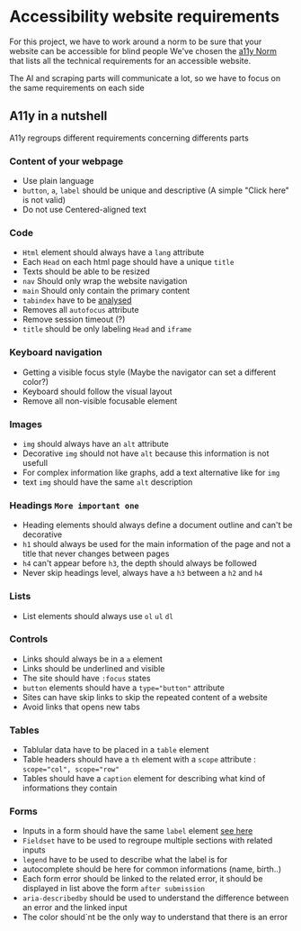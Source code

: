 # Accessibility website requirements

For this project, we have to work around a norm to be sure that your website can be accessible for blind people
We've chosen the [a11y Norm](https://www.a11yproject.com/checklist/) that lists all the technical requirements for an accessible website.

The AI and scraping parts will communicate a lot, so we have to focus on the same requirements on each side

## A11y in a nutshell

A11y regroups different requirements concerning differents parts

### Content of your webpage

- Use plain language
- `button`, `a`, `label` should be unique and descriptive (A simple "Click here" is not valid)
- Do not use Centered-aligned text

### Code

- `Html` element should always have a `lang` attribute
- Each `Head` on each html page should have a unique `title`
- Texts should be able to be resized
- `nav` Should only wrap the website navigation
- `main` Should only contain the primary content
- `tabindex` have to be [analysed](https://www.a11yproject.com/checklist/#ensure-a-linear-content-flow)
- Removes all `autofocus` attribute
- Remove session timeout (?)
- `title` should be only labeling `Head` and `iframe`

### Keyboard navigation

- Getting a visible focus style (Maybe the navigator can set a different color?)
- Keyboard should follow the visual layout
- Remove all non-visible focusable element

### Images

- `img` should always have an `alt` attribute
- Decorative `img` should not have `alt` because this information is not usefull
- For complex information like graphs, add a text alternative like for `img`
- text `img` should have the same `alt` description

### Headings `More important one`

- Heading elements should always define a document outline and can't be decorative
- `h1` should always be used for the main information of the page and not a title that never changes between pages
- `h4` can't appear before `h3`, the depth should always be followed
- Never skip headings level, always have a `h3` between a `h2` and `h4`

### Lists

- List elements should always use `ol` `ul` `dl`

### Controls

- Links should always be in a `a` element
- Links should be underlined and visible
- The site should have `:focus` states
- `button` elements should have a `type="button"` attribute
- Sites can have skip links to skip the repeated content of a website
- Avoid links that opens new tabs

### Tables

- Tablular data have to be placed in a `table` element
- Table headers should have a `th` element with a `scope` attribute : `scope="col", scope="row"`
- Tables should have a `caption` element for describing what kind of informations they contain

### Forms

- Inputs in a form should have the same `label` element [see here](https://www.a11yproject.com/checklist/#all-inputs-in-a-form-are-associated-with-a-corresponding-label-element)
- `Fieldset` have to be used to regroupe multiple sections with related inputs
- `legend` have to be used to describe what the label is for
- autocomplete should be here for common informations (name, birth..)
- Each form error should be linked to the related error, it should be displayed in list above the form ``after submission``
- `aria-describedby` should be used to understand the difference between an error and the linked input
- The color should`nt be the only way to understand that there is an error
